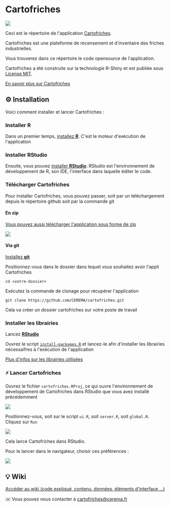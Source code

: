 # Cartofriches

![](https://raw.githubusercontent.com/wiki/CEREMA/cartofriches/images/cartofriches.png)

Ceci est le répertoire de l'application [Cartofriches](cartofriches.cerema.fr).

Cartofriches est une plateforme de recensement et d'inventaire des friches industrielles.

Vous trouverez dans ce répertoire le code opensource de l'application.

Cartofriches a été construite sur la technologie R-Shiny et est publiée sous [License MIT](https://spdx.org/licenses/MIT.html#licenseText).

[En savoir plus sur Cartofriches](https://artificialisation.developpement-durable.gouv.fr/cartofriches)  

## ⚙️ Installation
Voici comment installer et lancer Cartofriches :

### Installer R
Dans un premier temps, [installez **R**](https://cran.r-project.org/bin/windows/base/). C'est le moteur d'exécution de l'application

### Installer RStudio
Ensuite, vous pouvez [installer **RStudio**](https://rstudio.com/products/rstudio/download/). RStudio est l'environnement de développement de R, son IDE, l'interface dans laquelle éditer le code.

### Télécharger Cartofriches
Pour installer Cartofriches, vous pouvez passer, soit par un téléchargement depuis le répertoire github soit par la commande git

#### En zip
[Vous pouvez aussi télécharger l'application sous forme de zip](url)

![](https://raw.githubusercontent.com/wiki/CEREMA/cartofriches/images/install/zip.png)

#### Via git

[Installez **git**](https://git-scm.com/downloads)

Positionnez-vous dans le dossier dans lequel vous souhaitez avoir l'appli Cartofriches

	cd <votre-dossier>


Exécutez la commande de clonage pour récupérer l'application


	git clone https://github.com/CEREMA/cartofriches.git

Cela va créer un dossier cartofriches sur votre poste de travail


### Installer les librairies
Lancez [**RStudio**](https://rstudio.com/products/rstudio/download/)

Ouvrez le script [`install-packages.R`](https://github.com/CEREMA/cartofriches/blob/main/shinyapp/install-packages.R) et lancez-le afin d'installer les librairies nécessaifres à l'exécution de l'application

[Plus d'infos sur les librairies utilisées](https://github.com/CEREMA/cartofriches/wiki/Librairies)

### ⚡ Lancer Cartofriches
Ouvrez le fichier `cartofriches.RProj`, ce qui ouvre l'environnement de développement de Cartofriches dans RStudio que vous avez installé précédemment

![](https://raw.githubusercontent.com/wiki/CEREMA/cartofriches/images/install/rproj.png)

Positionnez-vous, soit sur le script `ui.R`, soit `server.R`, soit `global.R`. Cliquez sur `Run`

![](https://raw.githubusercontent.com/wiki/CEREMA/cartofriches/images/install/run.png)

Cela lance Cartofriches dans RStudio.

Pour le lancer dans le navigateur, choisir ces préférences :

![](https://raw.githubusercontent.com/wiki/CEREMA/cartofriches/images/install/prefs.png)

## 💡 Wiki
[Accéder au wiki (code expliqué, contenu, données, éléments d'interface,...)](https://github.com/CEREMA/cartofriches/wiki)

✉️ Vous pouvez nous contacter à [cartofriches@cerema.fr](mailto:cartofriches.cerema.fr)